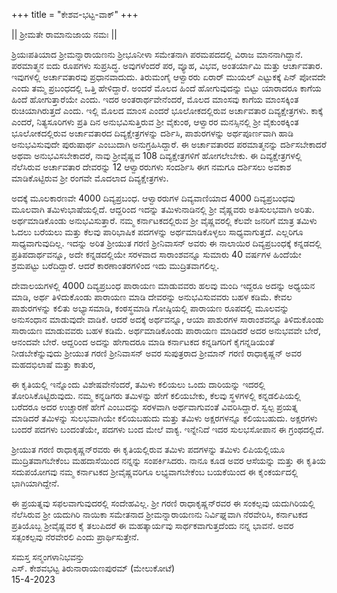 +++
title = "ಕೇಶವ-ಭಟ್ಟ-ವಾಕ್"
+++


|| ಶ್ರೀಮತೇ ರಾಮಾನುಜಾಯ ನಮಃ ||

ಶ್ರಿಯಃಪತಿಯಾದ ಶ್ರೀಮನ್ನಾರಾಯಣನು ಶ್ರೀಭೂನೀಳಾ ಸಮೇತನಾಗಿ ಪರಮಪದದಲ್ಲಿ ವಿರಾಜ ಮಾನನಾಗಿದ್ದಾನೆ. ಪರಮಾತ್ಮನ ಐದು ರೂಪಗಳು ಸುಪ್ರಸಿದ್ಧ. ಅವುಗಳೆಂದರೆ ಪರ, ವ್ಯೂಹ, ವಿಭವ, ಅಂತರ್ಯಾಮಿ ಮತ್ತು ಆರ್ಚಾವತಾರ. ಇವುಗಳಲ್ಲಿ ಅರ್ಚಾವತಾರವು ಪ್ರಧಾನವಾದುದು. ತಿರುಮಂಗೈ ಆಳ್ವಾರರು ಏರಾರ್ ಮುಯಲ್ ಎಟ್ಟುಕಕ್ಕೆ ಪಿನ್ ಪೋವದೇ ಎಂದು ತಮ್ಮ ಪ್ರಬಂಧದಲ್ಲಿ ಒತ್ತಿ ಹೇಳಿದ್ದಾರೆ. ಅಂದರೆ ಮೊಲದ ಹಿಂದೆ ಹೋಗುವುದನ್ನು ಬಿಟ್ಟು ಯಾರಾದರೂ ಕಾಗೆಯ ಹಿಂದೆ ಹೋಗುತ್ತಾರೆಯೇ ಎಂದು. ಇದರ ಅಂತರಾರ್ಥವೇನೆಂದರೆ, ಮೊಲದ ಮಾಂಸವು ಕಾಗೆಯ ಮಾಂಸಕ್ಕಿಂತ ರುಚಿಯಾಗಿರುತ್ತದೆ ಎಂದು. ಇಲ್ಲಿ ಮೊಲದ ಮಾಂಸ ಎಂದರೆ ಭೂಲೋಕದಲ್ಲಿರುವ ಅರ್ಚಾವತಾರ ದಿವ್ಯಕ್ಷೇತ್ರಗಳು. ಕಾಕ್ಕೆ ಎಂದರೆ, ನಿತ್ಯಸೂರಿಗಳು ಪ್ರತಿ ದಿನ ಅನುಭವಿಸುತ್ತಿರುವ ಶ್ರೀ ವೈಕುಂಠ, ಆಳ್ವಾರರ ಮನಸ್ಸಿನಲ್ಲಿ ಶ್ರೀ ವೈಕುಂಠಕ್ಕಿಂತ ಭೂಲೋಕದಲ್ಲಿರುವ ಅರ್ಚಾವತಾರದ ದಿವ್ಯಕ್ಷೇತ್ರಗಳನ್ನು ದರ್ಶಿಸಿ, ಪಾಶುರಗಳನ್ನು ಅರ್ಥಪೂರ್ಣವಾಗಿ ಹಾಡಿ ಅನುಭವಿಸುವುದೇ ಪುರುಷಾರ್ಥ ಎಂಬುದಾಗಿ ಅನುಗ್ರಹಿಸಿದ್ದಾರೆ. ಈ ಅರ್ಚಾವತಾರದ ಪರಮಾತ್ಮನನ್ನು ದರ್ಶಿಸಬೇಕಾದರೆ ಅಥವಾ ಅನುಭವಿಸಬೇಕಾದರೆ, ನಾವು ಶ್ರೀವೈಷ್ಣವ 108 ದಿವ್ಯಕ್ಷೇತ್ರಗಳಿಗೆ ಹೋಗಲೇಬೇಕು. ಈ ದಿವ್ಯಕ್ಷೇತ್ರಗಳಲ್ಲಿ ನೆಲೆಸಿರುವ ಅರ್ಚಾವತಾರ ದೇವರನ್ನು 12 ಆಳ್ವಾರರುಗಳು ಸಂದರ್ಶಿಸಿ ಈಗ ನಮಗೂ ದರ್ಶಿಸಲು ಅವಕಾಶ ಮಾಡಿಕೊಟ್ಟಿರುವ ಶ್ರೀ ರಂಗವೇ ಮೊದಲಾದ ದಿವ್ಯಕ್ಷೇತ್ರಗಳು. 

ಅದಕ್ಕೆ ಮೂಲಕಾರಣವೇ 4000 ದಿವ್ಯಪ್ರಬಂಧ. ಆಳ್ವಾರರುಗಳ ದಿವ್ಯವಾಣಿಯಾದ 4000 ದಿವ್ಯಪ್ರಬಂಧವು ಮೂಲವಾಗಿ ತಮಿಳುಭಾಷೆಯಲ್ಲಿದೆ. ಆದ್ದರಿಂದ ಇದನ್ನು ತಮಿಳುನಾಡಿನಲ್ಲಿ ಶ್ರೀ ವೈಷ್ಣವರು ಅತಿಸುಲಭವಾಗಿ ಅರಿತು. ಅರ್ಥಮಾಡಿಕೊಂಡು ಅನುಭವಿಸುತ್ತಾರೆ. ನಮ್ಮ ಕರ್ನಾಟಕದಲ್ಲಿರುವ ಶ್ರೀ ವೈಷ್ಣವರಲ್ಲಿ ಕೆಲವೇ ಜನರಿಗೆ ಮಾತ್ರ ತಮಿಳು ಓದಲು ಬರೆಯಲು ಮತ್ತು ಕೆಲವು ಪಾರಿಭಾಷಿಕ ಪದಗಳನ್ನು ಅರ್ಥಮಾಡಿಕೊಳ್ಳಲು ಸಾಧ್ಯವಾಗುತ್ತದೆ. ಎಲ್ಲರಿಗೂ ಸಾಧ್ಯವಾಗುವುದಿಲ್ಲ. ಇದನ್ನು ಅರಿತ ಶ್ರೀಯುತ ಗರಣಿ ಶ್ರೀನಿವಾಸನ್ ಅವರು ಈ ನಾಲಾಯಿರ ದಿವ್ಯಪ್ರಬಂಧಕ್ಕೆ ಕನ್ನಡದಲ್ಲಿ ಪ್ರತಿಪದಾರ್ಥವನ್ನೂ, ಅದೇ ಕನ್ನಡದಲ್ಲಿಯೇ ಸರಳವಾದ ಸಾರಾಂಶವನ್ನೂ ಸುಮಾರು 40 ವರ್ಷಗಳ ಹಿಂದೆಯೇ ಶ್ರಮಪಟ್ಟು ಬರೆದಿದ್ದಾರೆ. ಆದರೆ ಕಾರಣಾಂತರಗಳಿಂದ ಇದು ಮುದ್ರಿತವಾಗಲಿಲ್ಲ.

ದೇವಾಲಯಗಳಲ್ಲಿ 4000 ದಿವ್ಯಪ್ರಬಂಧ ಪಾರಾಯಣ ಮಾಡುವವರು ಹಲವು ಮಂದಿ ಇದ್ದರೂ ಅದನ್ನು ಅಧ್ಯಯನ ಮಾಡಿ, ಅರ್ಥ ತಿಳಿದುಕೊಂಡು ಪಾರಾಯಣ ಮಾಡಿ ದೇವರನ್ನು ಅನುಭವಿಸುವವರು ಬಹಳ ಕಡಿಮೆ. ಕೇವಲ ಪಾಶುರಗಳನ್ನು ಕಲಿತು ಅಭ್ಯಾಸಮಾಡಿ, ಕಂಠಸ್ಥಮಾಡಿ ಗೋಷ್ಠಿಯಲ್ಲಿ ಪಾರಾಯಣ ರೂಪದಲ್ಲಿ ಮೂಲವನ್ನು ಅನುಸಂಧಾನ ಮಾಡುವುದೇ ವಾಡಿಕೆ. ಆದರೆ ಅದಕ್ಕೆ ಅರ್ಥವನ್ನೂ, ಆಯಾ ಪಾಶುರಗಳ ಸಾರಾಂಶವನ್ನೂ ತಿಳಿದುಕೊಂಡು ಸಾರಾಯಣ ಮಾಡುವವರು ಬಹಳ ಕಡಿಮೆ. ಅರ್ಥಮಾಡಿಕೊಂಡು ಪಾರಾಯಣ ಮಾಡಿದರೆ ಅದರ ಅನುಭವವೇ ಬೇರೆ, ಆನಂದವೇ ಬೇರೆ. ಆದ್ದರಿಂದ ಅದನ್ನು ಹೇಗಾದರೂ ಮಾಡಿ ಕರ್ನಾಟಕದ ಕನ್ನಡಿಗರಿಗೆ ಕೈಗನ್ನಡಿಯಂತೆ ನೀಡಬೇಕೆನ್ನುವುದು ಶ್ರೀಯುತ ಗರಣಿ ಶ್ರೀನಿವಾಸನ್ ಅವರ ಸುಪುತ್ರರಾದ ಶ್ರೀಮಾನ್ ಗರಣಿ ರಾಧಾಕೃಷ್ಣನ್ ಅವರ ಮಹದಭಿಲಾಷೆ ಮತ್ತು ಕಾತುರ,

ಈ ಕೃತಿಯಲ್ಲಿ ಇನ್ನೊಂದು ವಿಶೇಷವೇನೆಂದರೆ, ತಮಿಳು ಕಲಿಯಲು ಒಂದು ದಾರಿಯನ್ನು ಇದರಲ್ಲಿ ತೋರಿಸಿಕೊಟ್ಟಿರುವುದು. ನಮ್ಮ ಕನ್ನಡಿಗರು ತಮಿಳನ್ನು ಹೇಗೆ ಕಲಿಯಬೇಕು, ಕೆಲವು ಸ್ಥಳಗಳಲ್ಲಿ ಕನ್ನಡಲಿಪಿಯಲ್ಲಿ ಬರೆದರೂ ಅದರ ಉಚ್ಚಾರಣೆ ಹೇಗೆ ಎಂಬುದನ್ನು ಸರಳವಾಗಿ ಅರ್ಥವಾಗುವಂತೆ ವಿವರಿಸಿದ್ದಾರೆ. ಸ್ವಲ್ಪ ಪ್ರಯತ್ನ ಮಾಡಿದರೆ ತಮಿಳನ್ನು ಸುಲಭವಾಗಿಯೇ ಕಲಿಯಬಹುದು ಮತ್ತು ತಮಿಳು ಅಕ್ಷರಗಳನ್ನೂ ಕಲಿಯಬಹುದು. ಅಕ್ಷರಗಳು ಬಂದರೆ ಪದಗಳು ಬಂದಂತೆಯೇ, ಪದಗಳು ಬಂದ ಮೇಲೆ ವಾಕ್ಯ. ಇನ್ನೇನಿದೆ ಇದರ ಸುಲಭಸೋಪಾನ ಈ ಗ್ರಂಥದಲ್ಲಿದೆ.

ಶ್ರೀಯುತ ಗರಣಿ ರಾಧಾಕೃಷ್ಣನ್‌ರವರು ಈ ಕೃತಿಯಲ್ಲಿರುವ ತಮಿಳು ಪದಗಳನ್ನು ತಮಿಳು ಲಿಪಿಯಲ್ಲಿಯೂ ಮುದ್ರಿತವಾಗಬೇಕೆಂಬ ಮಹದಾಸೆಯಿಂದ ನನ್ನನ್ನು ಸಂಪರ್ಕಿಸಿದರು. ನಾನೂ ಕೂಡ ಅವರ ಆಸೆಯನ್ನು ಮತ್ತು ಈ ಕೃತಿಯ ಸದುಪಯೋಗವು ನಮ್ಮ ಕರ್ನಾಟಕದ ಶ್ರೀವೈಷ್ಣವರಿಗೂ ಲಭ್ಯವಾಗಬೇಕೆಂಬ ಬಯಕೆಯಿಂದ ಈ ಕೈಂಕರ್ಯದಲ್ಲಿ ಭಾಗಿಯಾಗಿದ್ದೇನೆ.

ಈ ಪ್ರಯತ್ನವು ಸಫಲವಾಗುವುದರಲ್ಲಿ ಸಂದೇಹವಿಲ್ಲ. ಶ್ರೀ ಗರಣಿ ರಾಧಾಕೃಷ್ಣನ್‌ರವರ ಈ ಸಂಕಲ್ಪವು ಯದುಗಿರಿಯಲ್ಲಿ ನೆಲೆಸಿರುವ ಶ್ರೀ ಯದುಗಿರಿ ನಾಯಿಕಾ ಸಮೇತನಾದ ಶ್ರೀಮನ್ನಾರಾಯಣನು ನಿರ್ವಿಘ್ನವಾಗಿ ನೆರವೇರಿಸಿ, ಕರ್ನಾಟಕದ ಪ್ರತಿಯೊಬ್ಬ ಶ್ರೀವೈಷ್ಣವರ ಕೈ ತಲುಪಿದರೆ ಈ ಮಹತ್ಕಾರ್ಯವು ಸಾರ್ಥಕವಾಗುತ್ತದೆಂದು ನನ್ನ ಭಾವನೆ. ಅವರ ಸತ್ಸಂಕಲ್ಪವು ನೆರವೇರಲಿ ಎಂದು ಪ್ರಾರ್ಥಿಸುತ್ತೇನೆ.

ಸಮಸ್ತ ಸನ್ಮಂಗಳಾನಿಭವನ್ತು  
ಎಸ್‌. ಕೇಶವಭಟ್ಟ‌ ತಿರುನಾರಾಯಣಪುರಮ್ (ಮೇಲುಕೋಟೆ)  
15-4-2023